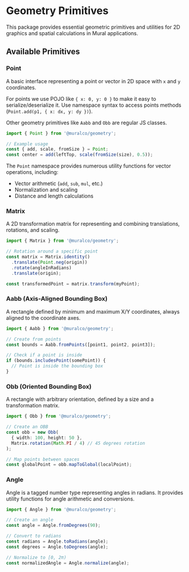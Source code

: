 # Geometry Primitives

This package provides essential geometric primitives and utilities for 2D graphics and spatial calculations in Mural applications.

## Available Primitives

### Point

A basic interface representing a point or vector in 2D space with `x` and `y` coordinates.

For points we use POJO like `{ x: 0, y: 0 }` to make it easy to serialize/deserialize it.
Use namespace syntax to access points methods (`Point.add(p1, { x: dx, y: dy })`).

Other geometry primitives like `Aabb` and `Obb` are regular JS classes.

```typescript
import { Point } from '@muralco/geometry';

// Example usage
const { add, scale, fromSize } = Point;
const center = add(leftTop, scale(fromSize(size), 0.5));
```

The `Point` namespace provides numerous utility functions for vector operations, including:
- Vector arithmetic (`add`, `sub`, `mul`, etc.)
- Normalization and scaling
- Distance and length calculations

### Matrix

A 2D transformation matrix for representing and combining translations, rotations, and scaling.

```typescript
import { Matrix } from '@muralco/geometry';

// Rotation around a specific point
const matrix = Matrix.identity()
  .translate(Point.neg(origin))
  .rotate(angleInRadians)
  .translate(origin);

const transformedPoint = matrix.transform(myPoint);
```

### Aabb (Axis-Aligned Bounding Box)

A rectangle defined by minimum and maximum X/Y coordinates, always aligned to the coordinate axes.

```typescript
import { Aabb } from '@muralco/geometry';

// Create from points
const bounds = Aabb.fromPoints([point1, point2, point3]);

// Check if a point is inside
if (bounds.includesPoint(somePoint)) {
  // Point is inside the bounding box
}
```

### Obb (Oriented Bounding Box)

A rectangle with arbitrary orientation, defined by a size and a transformation matrix.

```typescript
import { Obb } from '@muralco/geometry';

// Create an OBB
const obb = new Obb(
  { width: 100, height: 50 },
  Matrix.rotation(Math.PI / 4) // 45 degrees rotation
);

// Map points between spaces
const globalPoint = obb.mapToGlobal(localPoint);
```

### Angle

Angle is a tagged number type representing angles in radians.
It provides utility functions for angle arithmetic and conversions.

```typescript
import { Angle } from '@muralco/geometry';

// Create an angle
const angle = Angle.fromDegrees(90);

// Convert to radians
const radians = Angle.toRadians(angle);
const degrees = Angle.toDegrees(angle);

// Normalize to [0, 2π)
const normalizedAngle = Angle.normalize(angle);
```

